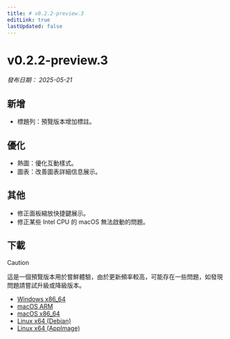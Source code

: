 ```yaml
---
title: # v0.2.2-preview.3
editLink: true
lastUpdated: false
---
```


# v0.2.2-preview.3  <Badge type="warning" text="preview" />

_發布日期： 2025-05-21_

## 新增

- 標題列：預覽版本增加標註。

## 優化

- 熱圖：優化互動樣式。
- 圖表：改善圖表詳細信息展示。

## 其他

- 修正面板縮放快捷鍵展示。
- 修正某些 Intel CPU 的 macOS 無法啟動的問題。

## 下載


> [!CAUTION]
> 這是一個預覽版本用於嘗鮮體驗，由於更新頻率較高，可能存在一些問題，如發現問題請嘗試升級或降級版本。


- [Windows x86_64](https://assets.lbkrs.com/github/release/longbridge-desktop/preview/longbridge-v0.2.2-preview.3-windows-x86_64.exe)
- [macOS ARM](https://assets.lbkrs.com/github/release/longbridge-desktop/preview/longbridge-v0.2.2-preview.3-macos-aarch64.dmg)
- [macOS x86_64](https://assets.lbkrs.com/github/release/longbridge-desktop/preview/longbridge-v0.2.2-preview.3-macos-x86_64.dmg)
- [Linux x64 (Debian)](https://assets.lbkrs.com/github/release/longbridge-desktop/preview/longbridge-v0.2.2-preview.3-linux-x86_64.deb)
- [Linux x64 (AppImage)](https://assets.lbkrs.com/github/release/longbridge-desktop/preview/longbridge-v0.2.2-preview.3-linux-x86_64.AppImage)